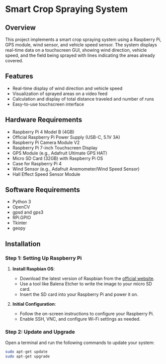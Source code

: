 # Smart Crop Spraying System

## Overview

This project implements a smart crop spraying system using a Raspberry Pi, GPS module, wind sensor, and vehicle speed sensor. The system displays real-time data on a touchscreen GUI, showing wind direction, vehicle speed, and the field being sprayed with lines indicating the areas already covered.

## Features

- Real-time display of wind direction and vehicle speed
- Visualization of sprayed areas on a video feed
- Calculation and display of total distance traveled and number of runs
- Easy-to-use touchscreen interface

## Hardware Requirements

- Raspberry Pi 4 Model B (4GB)
- Official Raspberry Pi Power Supply (USB-C, 5.1V 3A)
- Raspberry Pi Camera Module V2
- Raspberry Pi 7-inch Touchscreen Display
- GPS Module (e.g., Adafruit Ultimate GPS HAT)
- Micro SD Card (32GB) with Raspberry Pi OS
- Case for Raspberry Pi 4
- Wind Sensor (e.g., Adafruit Anemometer/Wind Speed Sensor)
- Hall Effect Speed Sensor Module

## Software Requirements

- Python 3
- OpenCV
- gpsd and gps3
- RPi.GPIO
- Tkinter
- geopy

## Installation

### Step 1: Setting Up Raspberry Pi

1. **Install Raspbian OS**:
   - Download the latest version of Raspbian from the [official website](https://www.raspberrypi.org/downloads/raspberry-pi-os/).
   - Use a tool like Balena Etcher to write the image to your micro SD card.
   - Insert the SD card into your Raspberry Pi and power it on.

2. **Initial Configuration**:
   - Follow the on-screen instructions to configure your Raspberry Pi.
   - Enable SSH, VNC, and configure Wi-Fi settings as needed.

### Step 2: Update and Upgrade

Open a terminal and run the following commands to update your system:

```bash
sudo apt-get update
sudo apt-get upgrade
